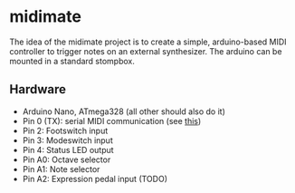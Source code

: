 # midimate

The idea of the midimate project is to create a simple, arduino-based MIDI controller
to trigger notes on an external synthesizer. The arduino can be mounted in a standard
stompbox.


## Hardware

 - Arduino Nano, ATmega328 (all other should also do it)
 - Pin 0 (TX): serial MIDI communication (see [this](https://www.arduino.cc/en/Tutorial/Midi))
 - Pin 2: Footswitch input
 - Pin 3: Modeswitch input
 - Pin 4: Status LED output
 - Pin A0: Octave selector
 - Pin A1: Note selector
 - Pin A2: Expression pedal input (TODO)